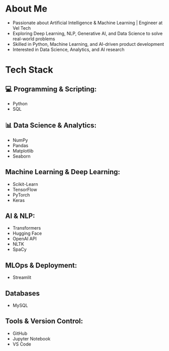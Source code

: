 # About Me

- Passionate about Artificial Intelligence & Machine Learning | Engineer at Vel Tech
- Exploring Deep Learning, NLP, Generative AI, and Data Science to solve real-world problems
- Skilled in Python, Machine Learning, and AI-driven product development
- Interested in Data Science, Analytics, and AI research

# Tech Stack

## 💻 Programming & Scripting:
- Python 
- SQL


## 📊 Data Science & Analytics:
- NumPy
- Pandas
- Matplotlib
- Seaborn

##  Machine Learning & Deep Learning:
- Scikit-Learn
- TensorFlow
- PyTorch
- Keras

##  AI & NLP:
- Transformers
- Hugging Face
- OpenAI API
- NLTK
- SpaCy

##  MLOps & Deployment:
- Streamlit


##  Databases
- MySQL


##  Tools & Version Control:
- GitHub
- Jupyter Notebook
- VS Code
